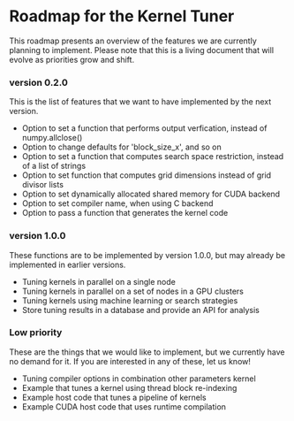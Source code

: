 # Roadmap for the Kernel Tuner

This roadmap presents an overview of the features we are currently planning to
implement. Please note that this is a living document that will evolve as
priorities grow and shift.

### version 0.2.0

This is the list of features that we want to have implemented by the next version.

 * Option to set a function that performs output verfication, instead of numpy.allclose()
 * Option to change defaults for 'block_size_x', and so on
 * Option to set a function that computes search space restriction, instead of a list of strings
 * Option to set function that computes grid dimensions instead of grid divisor lists
 * Option to set dynamically allocated shared memory for CUDA backend
 * Option to set compiler name, when using C backend
 * Option to pass a function that generates the kernel code
 
### version 1.0.0

These functions are to be implemented by version 1.0.0, but may already be
implemented in earlier versions.

 * Tuning kernels in parallel on a single node
 * Tuning kernels in parallel on a set of nodes in a GPU clusters
 * Tuning kernels using machine learning or search strategies
 * Store tuning results in a database and provide an API for analysis

### Low priority

These are the things that we would like to implement, but we currently have no
demand for it. If you are interested in any of these, let us know!

 * Tuning compiler options in combination other parameters kernel
 * Example that tunes a kernel using thread block re-indexing
 * Example host code that tunes a pipeline of kernels
 * Example CUDA host code that uses runtime compilation


